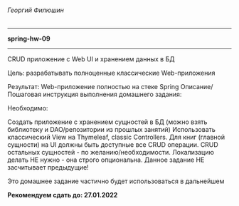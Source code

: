 ###### Георгий Филюшин

---

**spring-hw-09**

---
CRUD приложение с Web UI и хранением данных в БД

Цель: разрабатывать полноценные классические Web-приложения

Результат: Web-приложение полностью на стеке Spring Описание/Пошаговая инструкция выполнения домашнего задания:

Необходимо:

Создать приложение с хранением сущностей в БД (можно взять библиотеку и DAO/репозитории из прошлых занятий)
Использовать классический View на Thymeleaf, classic Controllers. Для книг (главной сущности) на UI должны быть
доступные все CRUD операции. CRUD остальных сущностей - по желанию/необходимости. Локализацию делать НЕ нужно - она
строго опциональна. Данное задание НЕ засчитывает предыдущие!

Это домашнее задание частично будет использоваться в дальнейшем

**Рекомендуем сдать до: 27.01.2022**

